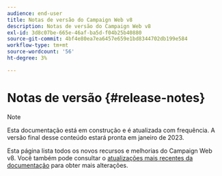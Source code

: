 ```yaml
---
audience: end-user
title: Notas de versão do Campaign Web v8
description: Notas de versão do Campaign Web v8
exl-id: 3d8c07be-665e-46af-ba5d-f04b25b40880
source-git-commit: 4bf4e80ea7ea6457e659e1bd8344702db199e584
workflow-type: tm+mt
source-wordcount: '56'
ht-degree: 3%

---
```


# Notas de versão {#release-notes}

>[!NOTE]
>
>Esta documentação está em construção e é atualizada com frequência. A versão final desse conteúdo estará pronta em janeiro de 2023.

Esta página lista todos os novos recursos e melhorias do Campaign Web v8. Você também pode consultar o [atualizações mais recentes da documentação](documentation-updates.md) para obter mais alterações.
